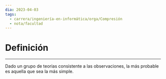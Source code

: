 ```yaml
---
dia: 2023-04-03
tags:
  - carrera/ingeniería-en-informática/orga/Compresión
  - nota/facultad
---
```

# Definición
---
Dado un grupo de teorias consistente a las observaciones, la más probable es aquella que sea la más simple.